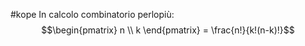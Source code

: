#kope 
In calcolo combinatorio perlopiù: $$\begin{pmatrix} n \\ k \end{pmatrix} = \frac{n!}{k!(n-k)!}$$